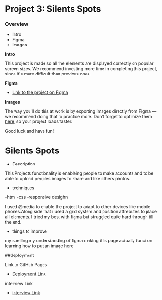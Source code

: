 # Project 3: Silents Spots

### Overview

- Intro
- Figma
- Images

**Intro**

This project is made so all the elements are displayed correctly on popular screen sizes. We recommend investing more time in completing this project, since it's more difficult than previous ones.

**Figma**

- [Link to the project on Figma](https://www.figma.com/file/BBNm2bC3lj8QQMHlnqRsga/Sprint-3-Project-%E2%80%94-Spots?type=design&node-id=2%3A60&mode=design&t=afgNFybdorZO6cQo-1)

**Images**

The way you'll do this at work is by exporting images directly from Figma — we recommend doing that to practice more. Don't forget to optimize them [here](https://tinypng.com/), so your project loads faster.

Good luck and have fun!

# Silents Spots

- Description

This Projects functionality is enableing people to make accounts and to be able to upload peoples images to share and like others photos.

- techniques

-html
-css
-responsive desighn

I used @media to enable the project to adapt to other devices like mobile phones.Along side that i used a grid system and position attrebutes to place all elements. I tried my best with figma but struggled quite hard through till the end.

- things to improve

my spelling
my understanding of figma
making this page actually function
learning how to put an image here

##deployment

Link to GitHub Pages

- [Deployment Link](https://silent-robert.github.io/se_project_spots)

interview Link

- [interview Link]()
